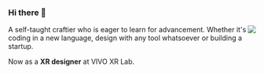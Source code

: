 ### Hi there 👋

<img align="right" src="https://github-readme-stats.vercel.app/api?username=fradser&show_icons=true&icon_color=0366d6&text_color=24292e&bg_color=ffffff&hide_title=true" />


A self-taught craftier who is eager to learn for advancement. Whether it's coding in a new language, design with any tool whatsoever or building a startup.

Now as a **XR designer** at VIVO XR Lab.

<!--
**FradSer/FradSer** is a ✨ _special_ ✨ repository because its `README.md` (this file) appears on your GitHub profile.

Here are some ideas to get you started:

- 🔭 I’m currently working on ...
- 🌱 I’m currently learning ...
- 👯 I’m looking to collaborate on ...
- 🤔 I’m looking for help with ...
- 💬 Ask me about ...
- 📫 How to reach me: ...
- 😄 Pronouns: ...
- ⚡ Fun fact: ...
-->
